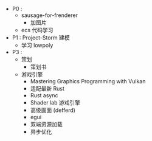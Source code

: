 - P0 : 
	- sausage-for-frenderer
		- 加图片
	- ecs 代码学习
- P1 : Project-Storm 建模
	- 学习 lowpoly
- P3 : 
	- 策划
		- 策划书
	- 游戏引擎
		- Mastering Graphics Programming with Vulkan
		- 适配最新 Rust
		- Rust async
		- Shader lab 游戏引擎
		- 高级画面 (defferd)
		- egui
		- 双端资源加载
		- 异步优化